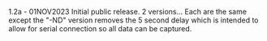 1.2a - 01NOV2023
  Initial public release.
  2 versions...  Each are the same except the "-ND" version removes the 5 second delay which is intended to allow for serial connection so all data can be captured.
